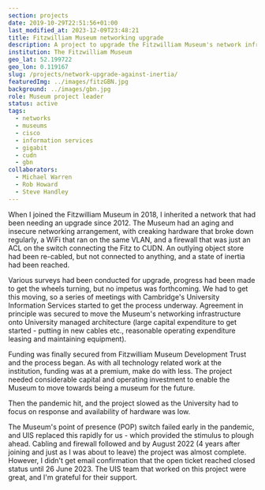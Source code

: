 ```yaml
---
section: projects
date: 2019-10-29T22:51:56+01:00
last_modified_at: 2023-12-09T23:48:21
title: Fitzwilliam Museum networking upgrade
description: A project to upgrade the Fitzwilliam Museum's network infrastructure
institution: The Fitzwilliam Museum
geo_lat: 52.199722
geo_lon: 0.119167
slug: /projects/network-upgrade-against-inertia/
featuredImg: ../images/fitzGBN.jpg
background: ../images/gbn.jpg
role: Museum project leader
status: active
tags:
  - networks
  - museums
  - cisco
  - information services
  - gigabit 
  - cudn
  - gbn
collaborators:
  - Michael Warren 
  - Rob Howard
  - Steve Handley
---
```

When I joined the Fitzwilliam Museum in 2018, I inherited a network that had been needing an upgrade 
since 2012. The Museum had an aging and insecure networking arrangement, with creaking hardware that broke down 
regularly, a WiFi that ran on the same VLAN,  and a firewall that was just an ACL on the switch connecting the Fitz to 
CUDN. An outlying object store had been re-cabled, but not connected to anything, and a state of inertia had been reached. 

Various surveys had been conducted for upgrade, progress had been made to get the wheels turning, but no impetus was 
forthcoming. We had to get this moving, so a series of meetings with Cambridge's University Information Services started 
to get the process underway. Agreement in principle was secured to move the Museum's networking 
infrastructure onto University managed architecture (large capital expenditure to get started - putting in new cables etc., reasonable 
operating expenditure leasing and maintaining equipment). 

Funding was finally secured from Fitzwilliam Museum Development Trust and the process began. As with all technology related
work at the institution, funding was at a premium, make do with less. The project needed considerable capital and operating
investment to enable the Museum to move towards being a museum for the future. 

Then the pandemic hit, and the project slowed as the University had to focus on response and availability of hardware was low. 

The Museum's point of presence (POP) switch failed early in the pandemic, and UIS replaced this rapidly for us - which provided the 
stimulus to plough ahead. Cabling and firewall followed and by August 2022 (4 years after joining and just as I was about to leave)
the project was almost complete. However, I didn't get email confirmation that the open ticket reached closed status until 26 June 2023. The 
UIS team that worked on this project were great, and I'm grateful for their support.

